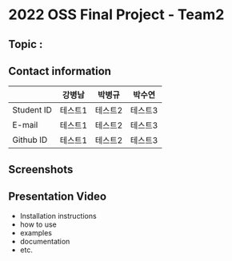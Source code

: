 # 2022 OSS Final Project - Team2

## Topic : 

## Contact information
||강병남|박병규|박수연|
|---|---|---|---|
|Student ID|테스트1|테스트2|테스트3|
|E-mail|테스트1|테스트2|테스트3|
|Github ID|테스트1|테스트2|테스트3|

## Screenshots

## Presentation Video

- Installation instructions
- how to use
- examples
- documentation
- etc.

